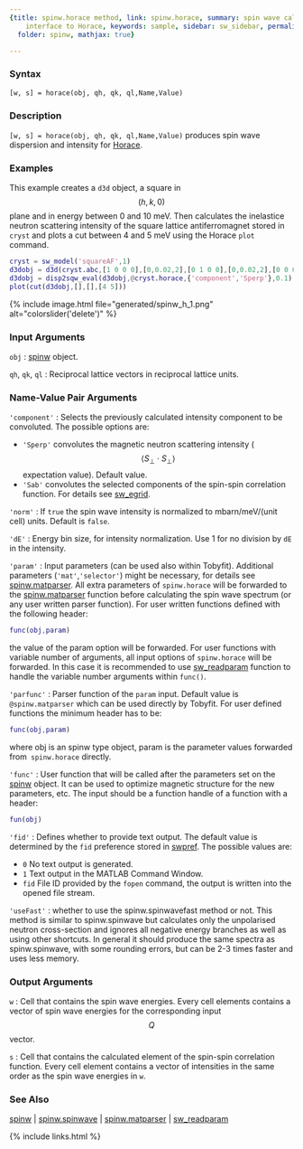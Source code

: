 ```yaml
---
{title: spinw.horace method, link: spinw.horace, summary: spin wave calculator with
    interface to Horace, keywords: sample, sidebar: sw_sidebar, permalink: spinw_horace,
  folder: spinw, mathjax: true}

---
```

  
### Syntax
  
`[w, s] = horace(obj, qh, qk, ql,Name,Value)`
  
### Description
  
`[w, s] = horace(obj, qh, qk, ql,Name,Value)` produces spin wave
dispersion and intensity for [Horace](http://horace.isis.rl.ac.uk).
  
### Examples
  
This example creates a `d3d` object, a square in $$(h,k,0)$$ plane and in
energy between 0 and 10 meV. Then calculates the inelastice neutron
scattering intensity of the square lattice antiferromagnet stored in
`cryst` and plots a cut between 4 and 5 meV using the Horace `plot`
command.
```matlab
cryst = sw_model('squareAF',1)
d3dobj = d3d(cryst.abc,[1 0 0 0],[0,0.02,2],[0 1 0 0],[0,0.02,2],[0 0 0 1],[0,0.1,10])
d3dobj = disp2sqw_eval(d3dobj,@cryst.horace,{'component','Sperp'},0.1)
plot(cut(d3dobj,[],[],[4 5]))
```
 
{% include image.html file="generated/spinw_h_1.png" alt="colorslider('delete')" %}
  
### Input Arguments
  
`obj`
: [spinw](spinw) object.
  
`qh`, `qk`, `ql`
: Reciprocal lattice vectors in reciprocal lattice units.
  
### Name-Value Pair Arguments
  
`'component'`
: Selects the previously calculated intensity component to be
  convoluted. The possible options are:
  * `'Sperp'` convolutes the magnetic neutron scattering
              intensity ($$\langle S_\perp \cdot S_\perp\rangle$$ expectation value).
              Default value.
  * `'Sab'`   convolutes the selected components of the spin-spin
              correlation function.
  For details see [sw_egrid](sw_egrid).
  
`'norm'`
: If `true` the spin wave intensity is normalized to mbarn/meV/(unit
  cell) units. Default is `false`.
  
`'dE'`
: Energy bin size, for intensity normalization. Use 1 for no
  division by `dE` in the intensity.
  
`'param'`
: Input parameters (can be used also within Tobyfit). Additional
  parameters (`'mat'`,`'selector'`) might be necessary, for details see
  [spinw.matparser](spinw_matparser). All extra parameters of `spinw.horace`
  will be forwarded to the [spinw.matparser](spinw_matparser) function before
  calculating the spin wave spectrum (or any user written parser
  function). For user written functions defined with the
  following header:
  ```matlab
  func(obj,param)
  ```
  the value of the param option will be forwarded. For user
  functions with variable number of arguments, all input options
  of `spinw.horace` will be forwarded. In this case it is recommended
  to use [sw_readparam](sw_readparam) function to handle the variable number
  arguments within `func()`.
  
`'parfunc'`
: Parser function of the `param` input. Default value is
  `@spinw.matparser` which can be used directly by Tobyfit. For user
  defined functions the minimum header has to be:
  ```matlab
  func(obj,param)
  ```
  where obj is an spinw type object, param is the parameter
  values forwarded from` spinw.horace` directly.
  
`'func'`
: User function that will be called after the parameters set on
  the [spinw](spinw) object. It can be used to optimize magnetic
  structure for the new parameters, etc. The input should be a
  function handle of a function with a header:
  ```matlab
  fun(obj)
  ```
  
`'fid'`
: Defines whether to provide text output. The default value is determined
  by the `fid` preference stored in [swpref](swpref). The possible values are:
  * `0`   No text output is generated.
  * `1`   Text output in the MATLAB Command Window.
  * `fid` File ID provided by the `fopen` command, the output is written
          into the opened file stream.
 
`'useFast'`
: whether to use the spinw.spinwavefast method or not. This method 
          is similar to spinw.spinwave but calculates only the unpolarised
          neutron cross-section and ignores all negative energy branches
          as well as using other shortcuts. In general it should produce
          the same spectra as spinw.spinwave, with some rounding errors,
          but can be 2-3 times faster and uses less memory.
 
### Output Arguments
  
`w`
: Cell that contains the spin wave energies. Every cell elements
          contains a vector of spin wave energies for the corresponding
          input $$Q$$ vector.
 
`s`
: Cell that contains the calculated element of the spin-spin
          correlation function. Every cell element contains a vector of
          intensities in the same order as the spin wave energies in `w`.
  
### See Also
  
[spinw](spinw) \| [spinw.spinwave](spinw_spinwave) \| [spinw.matparser](spinw_matparser) \| [sw_readparam](sw_readparam)
 

{% include links.html %}
